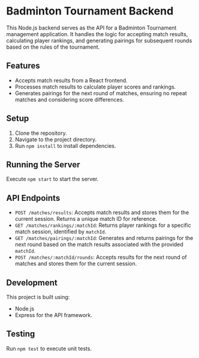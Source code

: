 # Badminton Tournament Backend

This Node.js backend serves as the API for a Badminton Tournament management application. It handles the logic for accepting match results, calculating player rankings, and generating pairings for subsequent rounds based on the rules of the tournament.

## Features

- Accepts match results from a React frontend.
- Processes match results to calculate player scores and rankings.
- Generates pairings for the next round of matches, ensuring no repeat matches and considering score differences.

## Setup

1. Clone the repository.
2. Navigate to the project directory.
3. Run `npm install` to install dependencies.

## Running the Server

Execute `npm start` to start the server.

## API Endpoints

- `POST /matches/results`: Accepts match results and stores them for the current session. Returns a unique match ID for reference.
- `GET /matches/rankings/:matchId`: Returns player rankings for a specific match session, identified by `matchId`.
- `GET /matches/pairings/:matchId`: Generates and returns pairings for the next round based on the match results associated with the provided `matchId`.
- `POST /matches/:matchId/rounds`: Accepts results for the next round of matches and stores them for the current session.

## Development

This project is built using:

- Node.js
- Express for the API framework.

## Testing

Run `npm test` to execute unit tests.



